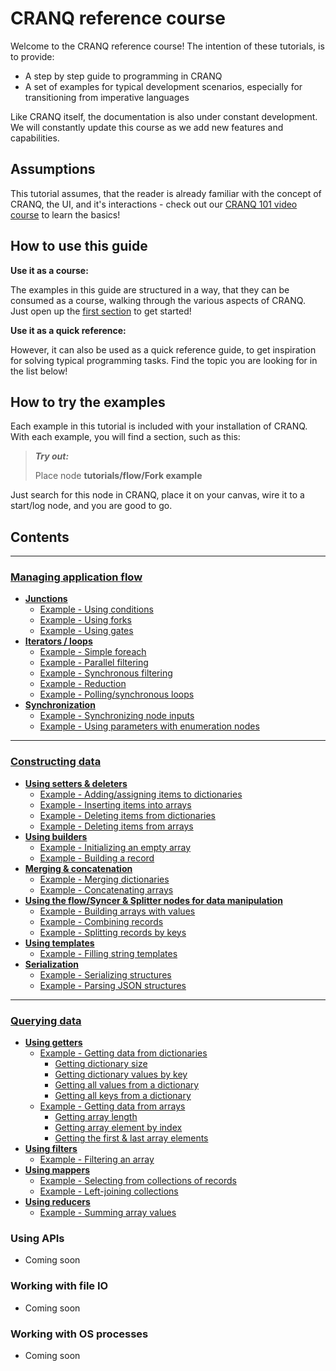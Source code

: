 # CRANQ reference course

Welcome to the CRANQ reference course! The intention of these tutorials, is to provide:
- A step by step guide to programming in CRANQ
- A set of examples for typical development scenarios, especially for transitioning from imperative languages

Like CRANQ itself, the documentation is also under constant development. We will constantly update this course as we add new features and capabilities.

## Assumptions

This tutorial assumes, that the reader is already familiar with the concept of CRANQ, the UI, and it's interactions - check out our [CRANQ 101 video course](https://cranq.io/go/app-tutorials) to learn the basics!

## How to use this guide

**Use it as a course:**

The examples in this guide are structured in a way, that they can be consumed as a course, walking through the various aspects of CRANQ. Just open up the [first section](1_application_flow/README.md) to get started!

**Use it as a quick reference:**

However, it can also be used as a quick reference guide, to get inspiration for solving typical programming tasks. Find the topic you are looking for in the list below!


## How to try the examples

Each example in this tutorial is included with your installation of CRANQ. With each example, you will find a section, such as this:

> **_Try out:_**
>
> Place node **tutorials/flow/Fork example**

Just search for this node in CRANQ, place it on your canvas, wire it to a start/log node, and you are good to go.


## Contents
---

### __[Managing application flow](1_application_flow/README.md)__

- __[Junctions](1_application_flow/1_1_junctions/README.md#junctions)__
  - [Example - Using conditions](1_application_flow/1_1_junctions/README.md#example---using-conditions)
  - [Example - Using forks](1_application_flow/1_1_junctions/README.md#example---using-forks)
  - [Example - Using gates](1_application_flow/1_1_junctions/README.md#example---using-gates)
- __[Iterators / loops](1_application_flow/1_2_iterators/READMEmd#iterators--loops)__
  - [Example - Simple foreach](1_application_flow/1_2_iterators/README.md#example---simple-foreach)
  - [Example - Parallel filtering](1_application_flow/1_2_iterators/README.md#example---parallel-filtering)
  - [Example - Synchronous filtering](1_application_flow/1_2_iterators/README.md#example---synchronous-filtering)
  - [Example - Reduction](1_application_flow/1_2_iterators/README.md#example---reduction)
  - [Example - Polling/synchronous loops](1_application_flow/1_2_iterators/README.md#example---pollingsynchronous-loops)
- __[Synchronization](1_application_flow/1_3_synchronization/READMEmd#synchronization)__
  - [Example - Synchronizing node inputs](1_application_flow/1_3_synchronization/README.md#example---synchronizing-node-inputs)
  - [Example - Using parameters with enumeration nodes](1_application_flow/1_3_synchronization/README.md#example---using-parameters-with-enumeration-nodes)

---
### __[Constructing data](2_constructing_data/README.md)__

- __[Using setters & deleters](2_constructing_data/2_1_setters_deleters/README.md#using-setters--deleters)__
    - [Example - Adding/assigning items to dictionaries](2_constructing_data/2_1_setters_deleters/README.md#example---addingassigning-items-to-dictionaries)
    - [Example - Inserting items into arrays](2_constructing_data/2_1_setters_deleters/README.md#example---inserting-items-into-arrays)
    - [Example - Deleting items from dictionaries](2_constructing_data/2_1_setters_deleters/README.md#example---deleting-items-from-dictionaries)
    - [Example - Deleting items from arrays](2_constructing_data/2_1_setters_deleters/README.md#example---deleting-items-from-arrays)
- __[Using builders](2_constructing_data/2_2_builders/README.md#using-builders)__
  - [Example - Initializing an empty array](2_constructing_data/2_2_builders/README.md#example---initializing-an-empty-array)
  - [Example - Building a record](2_constructing_data/2_2_builders/README.md#example---building-a-record)
- __[Merging & concatenation](2_constructing_data/2_4_merge_concat/README.md#merging--concatenation)__
  - [Example - Merging dictionaries](2_constructing_data/2_4_merge_concat/README.md#example---merging-dictionaries)
  - [Example - Concatenating arrays](2_constructing_data/2_4_merge_concat/README.md#example---concatenating-arrays)
- __[Using the flow/Syncer & Splitter nodes for data manipulation](2_constructing_data/2_3_syncer_splitter/README.md#using-the-flowsyncer--splitter-nodes-for-data-manipulation)__
  - [Example - Building arrays with values](2_constructing_data/2_3_syncer_splitter/README.md#example---building-arrays-with-values)
  - [Example - Combining records](2_constructing_data/2_3_syncer_splitter/README.md#example---combining-records)
  - [Example - Splitting records by keys](2_constructing_data/2_3_syncer_splitter/README.md#example---splitting-records-by-keys)
- __[Using templates](2_constructing_data/2_5_templating/README.md#using-templates)__
  - [Example - Filling string templates](2_constructing_data/2_5_templating/README.md#example---filling-string-templates)
- __[Serialization](2_constructing_data/2_6_serialization/README.md#serialization)__
  - [Example - Serializing structures](2_constructing_data/2_6_serialization/README.md#example---serializing-structures)
  - [Example - Parsing JSON structures](2_constructing_data/2_6_serialization/README.md#example---parsing-json-structures)
---
### __[Querying data](3_querying_data/README.md)__

- __[Using getters](3_querying_data/3_1_getters/README.md#using-getters)__
  - [Example - Getting data from dictionaries](3_querying_data/3_1_getters/README.md#example---getting-data-from-dictionaries)
    - [Getting dictionary size](3_querying_data/3_1_getters/README.md#getting-dictionary-size)
    - [Getting dictionary values by key](3_querying_data/3_1_getters/README.md#getting-dictionary-values-by-key)
    - [Getting all values from a dictionary](3_querying_data/3_1_getters/README.md#getting-all-values-from-a-dictionary)
    - [Getting all keys from a dictionary](3_querying_data/3_1_getters/README.md#getting-all-keys-from-a-dictionary)
  - [Example - Getting data from arrays](3_querying_data/3_1_getters/README.md#example---getting-data-from-arrays)
    - [Getting array length](3_querying_data/3_1_getters/README.md#getting-array-length)
    - [Getting array element by index](3_querying_data/3_1_getters/README.md#getting-array-element-by-index)
    - [Getting the first & last array elements](3_querying_data/3_1_getters/README.md#getting-the-first--last-array-elements)
- __[Using filters](3_querying_data/3_2_filters/README.md#using-filters)__
  - [Example - Filtering an array](3_querying_data/3_2_filters/README.md#example---filtering-an-array)
- __[Using mappers](3_querying_data/3_3_mappers/README.md#using-mappers)__
  - [Example - Selecting from collections of records](3_querying_data/3_3_mappers/README.md#example---selecting-from-collections-of-records)
  - [Example - Left-joining collections](3_querying_data/3_3_mappers/README.md#example---left-joining-collections)
- __[Using reducers](3_querying_data/3_4_reducers/README.md#using-reducers)__
    - [Example - Summing array values](3_querying_data/3_4_reducers/README.md#example---summing-array-values)
### __Using APIs__
- Coming soon
### __Working with file IO__
  - Coming soon
### __Working with OS processes__
  - Coming soon